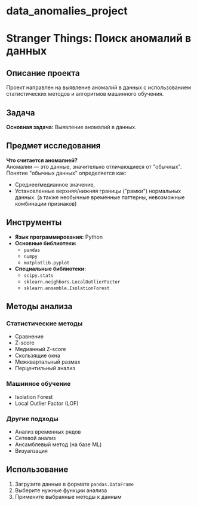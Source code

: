 # data_anomalies_project

# Stranger Things: Поиск аномалий в данных

## Описание проекта
Проект направлен на выявление аномалий в данных с использованием статистических методов и алгоритмов машинного обучения.

## Задача
**Основная задача:** Выявление аномалий в данных.

## Предмет исследования
**Что считается аномалией?**  
Аномалии — это данные, значительно отличающиеся от "обычных".  
Понятие "обычных данных" определяется как:
- Среднее/медианное значение,
- Установленные верхняя/нижняя границы ("рамки") нормальных данных.
(а также необычные временные паттерны, невозможные комбинации признаков)

## Инструменты
- **Язык программирования:** Python
- **Основные библиотеки:**
  - `pandas`
  - `numpy`
  - `matplotlib.pyplot`
- **Специальные библиотеки:**
  - `scipy.stats`
  - `sklearn.neighbors.LocalOutlierFactor`
  - `sklearn.ensemble.IsolationForest`

## Методы анализа
### Статистические методы
- Сравнение
- Z-score
- Медианный Z-score
- Скользящие окна
- Межквартальный размах
- Перцентильный анализ

### Машинное обучение
- Isolation Forest
- Local Outlier Factor (LOF)

### Другие подходы
- Анализ временных рядов
- Сетевой анализ
- Ансамблевый метод (на базе ML)
- Визуалзация

## Использование
1. Загрузите данные в формате `pandas.DataFrame`
2. Выберите нужные функции анализа
3. Примените выбранные методы к данным
